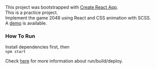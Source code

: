 This project was bootstrapped with [Create React App](https://github.com/facebookincubator/create-react-app).  
This is a practice project.  
Implement the game 2048 using React and CSS animation with SCSS.  
A [demo](https://jiaguo1024.github.io/2048) is available.  

### How To Run
Install dependencies first, then  
`npm start`  

Check [here](https://github.com/facebookincubator/create-react-app/blob/master/packages/react-scripts/template/README.md) for more information about run/build/deploy.
